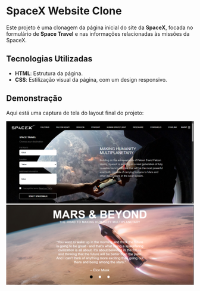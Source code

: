 # SpaceX Website Clone

Este projeto é uma clonagem da página inicial do site da **SpaceX**, focada no formulário de **Space Travel** e nas informações relacionadas às missões da SpaceX.

## Tecnologias Utilizadas

-   **HTML**: Estrutura da página.
-   **CSS**: Estilização visual da página, com um design responsivo.

## Demonstração

Aqui está uma captura de tela do layout final do projeto:

![SpaceX Website Clone](telas/Captura%20de%20tela%202025-04-27%20002037.png)
![SpaceX Website Clone](telas/Captura%20de%20tela%202025-04-27%20002312.png)
